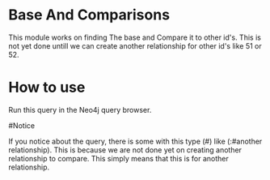 # Base And Comparisons

This module works on finding The base and Compare it to other id's. This is not yet done untill we can 
create another relationship for other id's like 51 or 52.

# How to use

Run this query in the Neo4j query browser.

#Notice

If you notice about the query, there is some with this type (#) like (:#another relationship).
This is because we are not done yet on creating another relationship to compare. This simply means
that this is for another relationship.
